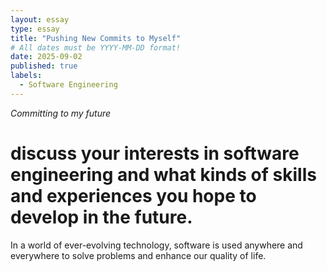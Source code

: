 ```yaml
---
layout: essay
type: essay
title: "Pushing New Commits to Myself"
# All dates must be YYYY-MM-DD format!
date: 2025-09-02
published: true
labels:
  - Software Engineering
---
```


*Committing to my future*

# discuss your interests in software engineering and what kinds of skills and experiences you hope to develop in the future.

In a world of ever-evolving technology, software is used anywhere and everywhere to solve problems and enhance our quality of life.
